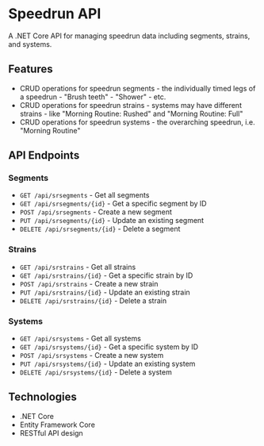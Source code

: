 # Speedrun API

A .NET Core API for managing speedrun data including segments, strains, and systems.

## Features
- CRUD operations for speedrun segments - the individually timed legs of a speedrun - "Brush teeth" - "Shower" - etc.
- CRUD operations for speedrun strains - systems may have different strains - like "Morning Routine: Rushed" and "Morning Routine: Full"
- CRUD operations for speedrun systems - the overarching speedrun, i.e. "Morning Routine"

## API Endpoints

### Segments
- `GET /api/srsegments` - Get all segments
- `GET /api/srsegments/{id}` - Get a specific segment by ID
- `POST /api/srsegments` - Create a new segment
- `PUT /api/srsegments/{id}` - Update an existing segment
- `DELETE /api/srsegments/{id}` - Delete a segment

### Strains
- `GET /api/srstrains` - Get all strains
- `GET /api/srstrains/{id}` - Get a specific strain by ID
- `POST /api/srstrains` - Create a new strain
- `PUT /api/srstrains/{id}` - Update an existing strain
- `DELETE /api/srstrains/{id}` - Delete a strain

### Systems
- `GET /api/srsystems` - Get all systems
- `GET /api/srsystems/{id}` - Get a specific system by ID
- `POST /api/srsystems` - Create a new system
- `PUT /api/srsystems/{id}` - Update an existing system
- `DELETE /api/srsystems/{id}` - Delete a system

## Technologies
- .NET Core
- Entity Framework Core
- RESTful API design